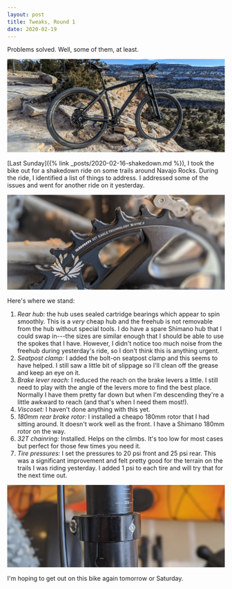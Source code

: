 ```yaml
---
layout: post
title: Tweaks, Round 1
date: 2020-02-19
---
```


<p class="lead" markdown="1">
  Problems solved. Well, some of them, at least.
</p>

![above horsethief bench](/assets/img/tweaks-1-1.jpg "above horsethief bench")

[Last Sunday]({% link _posts/2020-02-16-shakedown.md %}), I took the bike out for a shakedown ride on some trails around Navajo Rocks. During the ride, I identified a list of things to address. I addressed some of the issues and went for another ride on it yesterday.

![32T chainring](/assets/img/tweaks-1-2.jpg "32T chainring")

Here's where we stand:

1. *Rear hub:* the hub uses sealed cartridge bearings which appear to spin smoothly. This is a *very* cheap hub and the freehub is not removable from the hub without special tools. I do have a spare Shimano hub that I could swap in---the sizes are similar enough that I should be able to use the spokes that I have. However, I didn't notice too much noise from the freehub during yesterday's ride, so I don't think this is anything urgent.
2. *Seatpost clamp:* I added the bolt-on seatpost clamp and this seems to have helped. I still saw a little bit of slippage so I'll clean off the grease and keep an eye on it.
3. *Brake lever reach:* I reduced the reach on the brake levers a little. I still need to play with the angle of the levers more to find the best place. Normally I have them pretty far down but when I'm descending they're a little awkward to reach (and that's when I need them most!).
4. *Viscoset:* I haven't done anything with this yet.
5. *180mm rear brake rotor:* I installed a cheapo 180mm rotor that I had sitting around. It doesn't work well as the front. I have a Shimano 180mm rotor on the way.
6. *32T chainring:* Installed. Helps on the climbs. It's too low for most cases but perfect for those few times you need it.
7. *Tire pressures:* I set the pressures to 20 psi front and 25 psi rear. This was a significant improvement and felt pretty good for the terrain on the trails I was riding yesterday. I added 1 psi to each tire and will try that for the next time out.

![seatpost clamp](/assets/img/tweaks-1-3.jpg "seatpost clamp")

I'm hoping to get out on this bike again tomorrow or Saturday.

